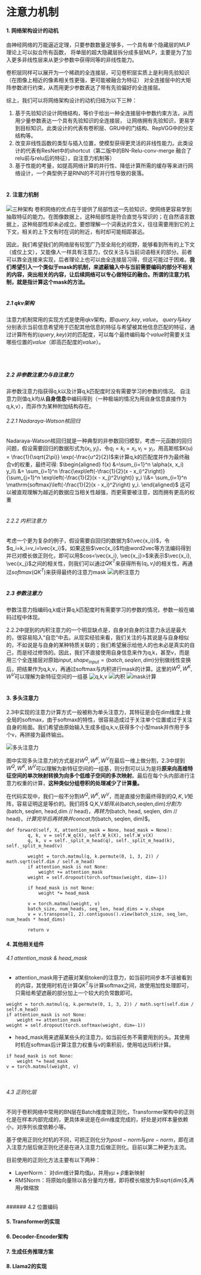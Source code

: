 # 注意力机制

#### 1. 网络架构设计的动机
由神经网络的万能逼近定理，只要参数数量足够多，一个具有单个隐藏层的MLP理论上可以拟合所有函数，
将单层的超大隐藏层拆分成多层MLP，主要是为了加入更多非线性层来从更少参数中获得同等的非线性能力。

卷积层同样可以展开为一个稀疏的全连接层，可见卷积层实质上是利用先验知识（在图像上相近的像素相关性更强，更可能被融合为特征）
对全连接层中的大矩阵参数进行约束，从而用更少参数表达了带有先验偏好的全连接层。

综上，我们可以将网络架构设计的动机归结为以下三种：
1. 基于先验知识设计网络结构，等价于给出一种全连接层中参数约束方法，从而用少量参数表达一个具有先验知识的全连接层，
   让网络拥有先验知识，更易学到目标知识。此类设计的代表有卷积层、GRU中的门结构、RepVGG中的分支结构等。
2. 改变非线性函数的类型与插入位置，使模型获得更灵活的非线性能力。此类设计的代表有ResNet中的shortcut（第二版中的BN-Relu-conv-merge
   融合了relu前与relu后的特征），自注意力机制等）
3. 基于性能的考量，如提高网络计算的并行性、降低计算所需的缓存等来进行网络设计，一个典型例子是RNN的不可并行性导致的衰落。
<br><br>
#### 2. 注意力机制
![三种架构](https://zh-v2.d2l.ai/_images/cnn-rnn-self-attention.svg)
卷积网络的优点在于提供了局部性这一先验知识，使网络更容易学到抽取特征的能力。在图像数据上，这种局部性是符合直觉与常识的；在自然语言数据上，这种局部性却未必成立。要想理解一个词表达的含义，往往需要用到它的上下文，相关的上下文有时在词的附近，有时却可能相距甚远。

因此，我们希望我们的网络层有较宽广乃至全局化的视野，能够看到所有的上下文（或仅上文），又能像人一样具有注意力，仅仅关注与当前词语相关的部分。前者可以靠全连接来实现，后者理论上也可以由全连接层习得，但这可能过于困难。**我们希望引入一个类似于mask的机制，来遮蔽输入中与当前需要编码的部分不相关的内容，突出相关的内容，让后续网络可以专心做特征的融合。所谓的注意力机制，就是指计算这个mask的方法。**
<br><br>
##### 2.1 qkv架构
注意力机制常用的实现方式是使用qkv架构，即$query,key,value$。
$query$与$key$分别表示当前信息希望用于匹配其他信息的特征与希望被其他信息匹配的特征，通过计算所有的$(query, key)$对的匹配度，可以每个最终编码每个$value$时需要关注哪些位置的$value$（即高匹配度的$value$）。

<br><br>
##### 2.2 非参数注意力与自注意力
非参数注意力指获得q,k以及计算q,k匹配度时没有需要学习的参数的情况。
自注意力则值q,k均从**自身信息**中编码得到（一种极端的情况为用自身信息直接作为q,k,v），而非作为某种附加结构存在。

###### 2.2.1 Nadaraya-Watson核回归
Nadaraya-Watson核回归就是一种典型的非参数回归模型，考虑一元函数的回归问题，假设需要回归的数据形式为$(x_i,y_i)$，令$q_i=k_i=x_i, v_i=y_i$，用高斯核$K(u) = \frac{1}{\sqrt{2\pi}} \exp(-\frac{u^2}{2})$来计算q,k的匹配度并作为最终融合v的权重，最终可得:
$\begin{aligned} f(x) &=\sum_{i=1}^n \alpha(x, x_i) y_i\\ &= \sum_{i=1}^n \frac{\exp\left(-\frac{1}{2}(x - x_i)^2\right)}{\sum_{j=1}^n \exp\left(-\frac{1}{2}(x - x_j)^2\right)} y_i \\&= \sum_{i=1}^n \mathrm{softmax}\left(-\frac{1}{2}(x - x_i)^2\right) y_i. \end{aligned}$
这可以被直观理解为越近的数据应当相关性越强，而更需要被注意，因而拥有更高的权重
<br><br>
###### 2.2.2 内积注意力
考虑一个更为复杂的例子，假设需要自回归的数据为$(\vec{x_i})$，令$q_i=k_i=v_i=\vec{x_i}$，如果这些$\vec{x_i}$均由word2vec等方法编码得到并已对模长做正则化，即可以用$cos<\vec{x_i}, \vec{x_j}>$来表示$\vec{x_i}, \vec{x_j}$之间的相关性，则我们可以通过$QK^T$来获得所有$(q_i,v_i)$的相关性，再通过$softmax(QK^T)$来获得最终的注意力mask
![内积注意力](https://pic2.zhimg.com/80/v2-179fd393b3aac244ec338767ef5d8d3d_1440w.webp)
<br><br>
##### 2.3 参数注意力
参数注意力指编码q,k或计算q,k匹配度时有需要学习的参数的情况，参数一般在编码过程中体现。

2.2.2中提到的内积注意力的一个明显缺点是，自身对自身的注意力永远是最大的，很容易陷入“自恋”中去。从现实经验来看，我们关注的与其说是与自身相似的，不如说是与自身的某种特质关联的；我们希望展示给他人的也未必是真实的自己，而是经过修饰的。因此，我们不直接使用自身信息来作为q,k，甚至v，而是用三个全连接层对原始$input, shape_{input}=(batch,seqlen,dim)$分别做线性变换后，把结果作为q,k,v，再通过softmax与内积进行mask的计算。这里的$W^Q,W^K,W^V$可以理解为新特征空间的一组基
![q,k,v](https://pic4.zhimg.com/80/v2-28903ee6a9c01d4895af7836b1e5997f_1440w.webp)
![内积](https://pic4.zhimg.com/80/v2-3173490f0b8fb89b22a22b65d2851c7f_1440w.webp)
![mask计算](https://pic3.zhimg.com/80/v2-a574d12396e1e2006716eb58f9fa5806_1440w.webp)
<br><br>

#### 3. 多头注意力
2.3中实现的注意力计算方式一般被称为单头注意力，其特征是会在dim维度上做全局的softmax，由于softmax的特性，很容易造成过于关注单个位置或过于关注自身的局面。我们希望由原始输入生成多组q,k,v,获得多个小型mask并作用于多个v，再拼接为最终输出。

![多头注意力](https://pic4.zhimg.com/80/v2-382a68f2a5543f00b7a4a1fd84e29b83_1440w.webp)

图中实现多头注意力的方式是对$W^Q,W^K,W^V$在最后一维上做分割，2.3中提到$W^Q,W^K,W^V$可以理解为新特征空间的一组基，则分割可以认为是将**原来向高维特征空间的单次映射转换为向多个低维子空间的多次映射**。最后在每个头内部进行注意力权重的计算，**这种类似分组卷积的处理减少了计算量。**

在代码实现中，我们一般不分割$W^Q,W^K,W^V$，而是直接分割最终得到的$Q,K,V$矩阵，容易证明这是等价的。我们将$ Q,K,V$矩阵从$(batch,seqlen,dim)$分割为$(batch, seqlen, head,dim // head)$，再转为$(batch, head, seqlen, dim // head)$， 计算完毕后再转换并concat为$(batch, seqlen, dim)$。
```
def forward(self, X, attention_mask = None, head_mask = None):
        q, k, v = self.W_q(X), self.W_k(X), self.W_v(X)
        q, k, v = self._split_m_head(q), self._split_m_head(k), self._split_m_head(v)
        
        weight = torch.matmul(q, k.permute(0, 1, 3, 2)) / math.sqrt(self.dim / self.m_head)
        if attention_mask is not None:
            weight += attention_mask
        weight = self.dropout(torch.softmax(weight, dim=-1))
        
        if head_mask is not None:
            weight *= head_mask
        
        v = torch.matmul(weight, v)
        batch_size, num_heads, seq_len, head_dims = v.shape
        v = v.transpose(1, 2).contiguous().view(batch_size, seq_len, num_heads * head_dims)
        
        return v
```

#### 4. 其他相关组件
###### 4.1 attention_mask & head_mask
* attention_mask用于遮蔽对某些token的注意力，如当前时间步本不该被看到的内容，其使用时机在计算$QK^T$与计算softmax之间，故使用加性处理即可，只需给希望遮蔽的部分加上一个较大的负常数即可。
```
weight = torch.matmul(q, k.permute(0, 1, 3, 2)) / math.sqrt(self.dim / self.m_head)
if attention_mask is not None:
    weight += attention_mask
weight = self.dropout(torch.softmax(weight, dim=-1))
```
* head_mask用来遮蔽某些头的注意力，如当前任务不需要用到的头。其使用时机在softmax后计算注意力权重与v的乘积前，使用哈达玛积计算。
```
if head_mask is not None:
    weight *= head_mask
v = torch.matmul(weight, v)
```
<br>

###### 4.3 正则化层
不同于卷积网络中常用的BN层在Batch维度做正则化，Transformer架构中的正则化是在样本内部完成的，更具体来说是在dim维度完成的，好处是对样本量依赖小，对序列长度依赖小等。

基于使用正则化时机的不同，可把正则化分为$post-norm$与$pre-norm$，即在进入注意力层后做正则化还是在进入注意力后做正则化。目前以第二种更为主流。

目前使用的正则化方法主要有以下两种：
* LayerNorm： 对dim维计算均值$\mu$，并用$\gamma\mu + \beta$重新映射
* RMSNorm：将原始向量除以各分量均方根，即将模长缩放为$\sqrt{dim}$,再用$\gamma$做缩放
<br>
###### 4.2 位置编码



#### 5. Transformer的实现

#### 6. Decoder-Encoder架构

#### 7. 生成任务推理方案

#### 8. Llama2的实现